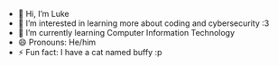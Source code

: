- 👋 Hi, I’m Luke 
- 👀 I’m interested in learning more about coding and cybersecurity :3
- 🌱 I’m currently learning Computer Information Technology 
- 😄 Pronouns: He/him
- ⚡ Fun fact: I have a cat named buffy :p

<!---
buffyslay/buffyslay is a ✨ special ✨ repository because its `README.md` (this file) appears on your GitHub profile.
You can click the Preview link to take a look at your changes.
--->
